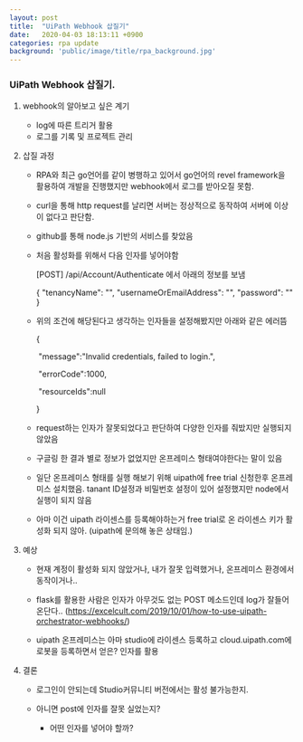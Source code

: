 ```yaml
---
layout: post
title:  "UiPath Webhook 삽질기"
date:   2020-04-03 18:13:11 +0900
categories: rpa update
background: 'public/image/title/rpa_background.jpg'
---
```


### UiPath Webhook 삽질기.



1. webhook의 알아보고 싶은 계기

   - log에 따른 트리거 활용
   - 로그를 기록 및 프로젝트 관리

   

2. 삽질 과정 

   - RPA와 최근 go언어를 같이 병행하고 있어서 go언어의 revel framework을 활용하여 개발을 진행했지만 webhook에서 로그를 받아오질 못함.

   - curl을 통해 http request를 날리면 서버는 정상적으로 동작하여 서버에 이상이 없다고 판단함.

   - github를 통해 node.js 기반의 서비스를 찾았음

   - 처음 활성화를 위해서 다음 인자를 넣어야함

     [POST] /api/Account/Authenticate 에서 아래의 정보를 보냄

     {
       "tenancyName": "",
       "usernameOrEmailAddress": "",
       "password": ""
     }

     

   - 위의 조건에 해당된다고 생각하는 인자들을 설정해봤지만 아래와 같은 에러뜸

     {

     ​	"message":"Invalid credentials, failed to login.",

     ​	"errorCode":1000,

     ​	"resourceIds":null

     }

   -  request하는 인자가 잘못되었다고 판단하여 다양한 인자를 줘밨지만 실행되지 않았음

   - 구글링 한 결과 별로 정보가 없었지만 온프레미스 형태여야한다는 말이 있음

   - 일단 온프레미스 형태를 실행 해보기 위해 uipath에 free trial 신청한후 온프레미스 설치했음. tanant ID설정과 비밀번호 설정이 있어 설정했지만 node에서 실행이 되지 않음

   - 아마 이건 uipath 라이센스를 등록해야하는거 free trial로 온 라이센스 키가 활성화 되지 않아. (uipath에 문의해 놓은 상태임.)

   

3. 예상 

   - 현재 계정이 활성화 되지 않았거나, 내가 잘못 입력했거나, 온프레미스 환경에서 동작이거나..
   - flask를 활용한 사람은 인자가 아무것도 없는 POST 메소드인데 log가 잘들어온단다.. (https://excelcult.com/2019/10/01/how-to-use-uipath-orchestrator-webhooks/)

   - uipath 온프레미스는 아마 studio에 라이센스 등록하고 cloud.uipath.com에 로봇을 등록하면서 얻은? 인자를 활용

   

4. 결론

   - 로그인이 안되는데 Studio커뮤니티 버전에서는 활성 불가능한지.

   - 아니면 post에 인자를 잘못 실었는지?

     - 어떤 인자를 넣어야 할까? 

     

   

​	




